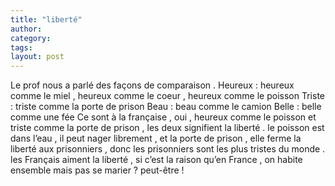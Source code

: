 ```yaml
---
title: "liberté"
author:
category: 
tags: 
layout: post
---
```

Le prof nous a parlé des façons de comparaison . Heureux : heureux comme le miel , heureux comme le coeur , heureux comme le poisson Triste : triste comme la porte de prison Beau : beau comme le camion Belle : belle comme une fée Ce sont à la française , oui , heureux comme le poisson et triste comme la porte de prison , les deux signifient la liberté . le poisson est dans l’eau , il peut nager librement , et la porte de prison , elle ferme la liberté aux prisonniers , donc les prisonniers sont les plus tristes du monde . les Français aiment la liberté , si c’est la raison qu’en France , on habite ensemble mais pas se marier ? peut-être ! 


